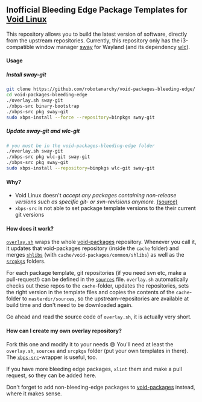 ## Inofficial Bleeding Edge Package Templates for [Void Linux](https://voidlinux.eu)

This repository allows you to build the latest version of software, directly from the upstream repositories.
Currently, this repository only has the i3-compatible window manager [sway](https://github.com/SirCmpwn/sway) for Wayland (and its dependency [wlc](https://github.com/Cloudef/wlc)).

#### Usage

##### Install sway-git
```bash
git clone https://github.com/robotanarchy/void-packages-bleeding-edge/
cd void-packages-bleeding-edge
./overlay.sh sway-git
./xbps-src binary-bootstrap
./xbps-src pkg sway-git
sudo xbps-install --force --repository=binpkgs sway-git
```

##### Update sway-git and wlc-git
```bash
# you must be in the void-packages-bleeding-edge folder
./overlay.sh sway-git
./xbps-src pkg wlc-git sway-git
./xbps-src pkg sway-git
sudo xbps-install --repository=binpkgs wlc-git sway-git
```

#### Why?
* Void Linux doesn't *accept any packages containing non-release versions such as specific git- or svn-revisions anymore.* [(source)](https://github.com/voidlinux/void-packages/blob/master/CONTRIBUTING.md#getting-your-packages-into-void-by-yourself)
* `xbps-src` is not able to set package template versions to the their current git versions

#### How does it work?

[`overlay.sh`](https://github.com/robotanarchy/void-packages-bleeding-edge/blob/master/overlay.sh) wraps the whole [void-packages](https://github.com/voidlinux/void-packages) repository. Whenever you call it, it updates that void-packages repository (inside the `cache` folder) and merges [`shlibs`](https://github.com/robotanarchy/void-packages-bleeding-edge/blob/master/shlibs) (with `cache/void-packages/common/shlibs`) as well as the [`srcpkgs`](https://github.com/robotanarchy/void-packages-bleeding-edge/tree/master/srcpkgs) folders.

For each package template, git repositories (if you need svn etc, make a pull-request!) can be defined in the [`sources`](https://github.com/robotanarchy/void-packages-bleeding-edge/blob/master/sources) file. `overlay.sh` automatically checks out these repos to the `cache`-folder, updates the repositories, sets the right version in the template files and copies the contents of the `cache`-folder to `masterdir/sources`, so the upstream-repositories are available at build time and don't need to be downloaded again.

Go ahead and read the source code of `overlay.sh`, it is actually very short.

#### How can I create my own overlay repository?
Fork this one and modify it to your needs :smile: You'll need at least the `overlay.sh`, `sources` and `srcpkgs` folder (put your own templates in there). The [`xbps-src`](https://github.com/robotanarchy/void-packages-bleeding-edge/blob/master/xbps-src)-wrapper is useful, too.

If you have more bleeding edge packages, `xlint` them and make a pull request, so they can be added here.

Don't forget to add non-bleeding-edge packages to [void-packages](https://github.com/voidlinux/void-packages) instead, where it makes sense.

